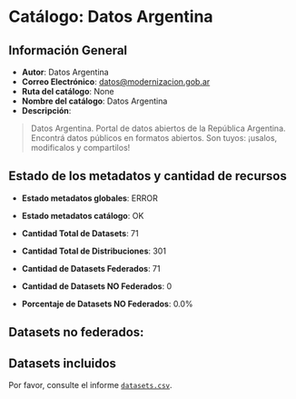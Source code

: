 
# Catálogo: Datos Argentina

## Información General

- **Autor**: Datos Argentina
- **Correo Electrónico**: datos@modernizacion.gob.ar
- **Ruta del catálogo**: None
- **Nombre del catálogo**: Datos Argentina
- **Descripción**:

> Datos Argentina. Portal de datos abiertos de la República Argentina. Encontrá datos públicos en formatos abiertos. Son tuyos: ¡usalos, modificalos y compartilos!

## Estado de los metadatos y cantidad de recursos

- **Estado metadatos globales**: ERROR
- **Estado metadatos catálogo**: OK
- **Cantidad Total de Datasets**: 71
- **Cantidad Total de Distribuciones**: 301

- **Cantidad de Datasets Federados**: 71
- **Cantidad de Datasets NO Federados**: 0
- **Porcentaje de Datasets NO Federados**: 0.0%

## Datasets no federados:



## Datasets incluidos

Por favor, consulte el informe [`datasets.csv`](datasets.csv).
